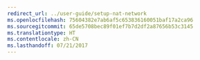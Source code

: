 ```yaml
---
redirect_url: ../user-guide/setup-nat-network
ms.openlocfilehash: 75604382e7ab6af5c653836160051baf17a2ca96
ms.sourcegitcommit: 65de5708bec89f01ef7b7d2df2a87656b53c3145
ms.translationtype: HT
ms.contentlocale: zh-CN
ms.lasthandoff: 07/21/2017
---
```


